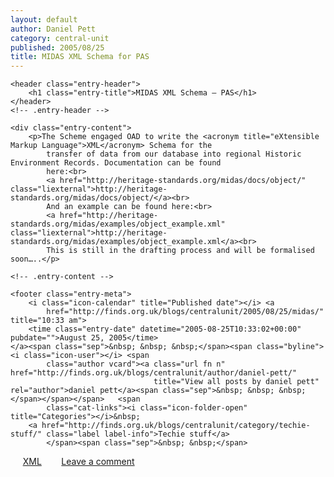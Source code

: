 ```yaml
---
layout: default
author: Daniel Pett
category: central-unit
published: 2005/08/25
title: MIDAS XML Schema for PAS
---
```


<article role="article" id="post-17"
         class="post-17 post type-post status-publish format-standard hentry category-techie-stuff tag-xml">

    <header class="entry-header">
        <h1 class="entry-title">MIDAS XML Schema – PAS</h1>
    </header>
    <!-- .entry-header -->

    <div class="entry-content">
        <p>The Scheme engaged OAD to write the <acronym title="eXtensible Markup Language">XML</acronym> Schema for the
            transfer of data from our database into regional Historic Environment Records. Documentation can be found
            here:<br>
            <a href="http://heritage-standards.org/midas/docs/object/" class="liexternal">http://heritage-standards.org/midas/docs/object/</a><br>
            And an example can be found here:<br>
            <a href="http://heritage-standards.org/midas/examples/object_example.xml" class="liexternal">http://heritage-standards.org/midas/examples/object_example.xml</a><br>
            This is still in the drafting process and will be formalised soon…..</p>

    <!-- .entry-content -->

    <footer class="entry-meta">
        <i class="icon-calendar" title="Published date"></i> <a
            href="http://finds.org.uk/blogs/centralunit/2005/08/25/midas/" title="10:33 am">
        <time class="entry-date" datetime="2005-08-25T10:33:02+00:00" pubdate="">August 25, 2005</time>
    </a><span class="sep">&nbsp; &nbsp; &nbsp;</span><span class="byline"><i class="icon-user"></i> <span
            class="author vcard"><a class="url fn n" href="http://finds.org.uk/blogs/centralunit/author/daniel-pett/"
                                    title="View all posts by daniel pett" rel="author">daniel pett</a><span class="sep">&nbsp; &nbsp; &nbsp;</span></span></span>	<span
            class="cat-links"><i class="icon-folder-open" title="Categories"></i>&nbsp;
		<a href="http://finds.org.uk/blogs/centralunit/category/techie-stuff/" class="label label-info">Techie stuff</a>
			</span><span class="sep">&nbsp; &nbsp;</span>
<span class="tag-links"><span class="sep">&nbsp; &nbsp;</span><i class="icon-tags" title="Tags"></i>&nbsp;
<a href="http://finds.org.uk/blogs/centralunit/tag/xml/" rel="tag nofollow" class="label label-info">XML</a>
</span><span class="sep">&nbsp; &nbsp;</span>
        <span class="comments-link"><span class="sep">&nbsp;&nbsp;</span><i class="icon-comment"></i>&nbsp;<a
                href="http://finds.org.uk/blogs/centralunit/2005/08/25/midas/#respond"
                title="Comment on MIDAS XML Schema – PAS">Leave a comment</a>&nbsp;</span>
    </footer>
    <!-- .entry-meta -->
</article>